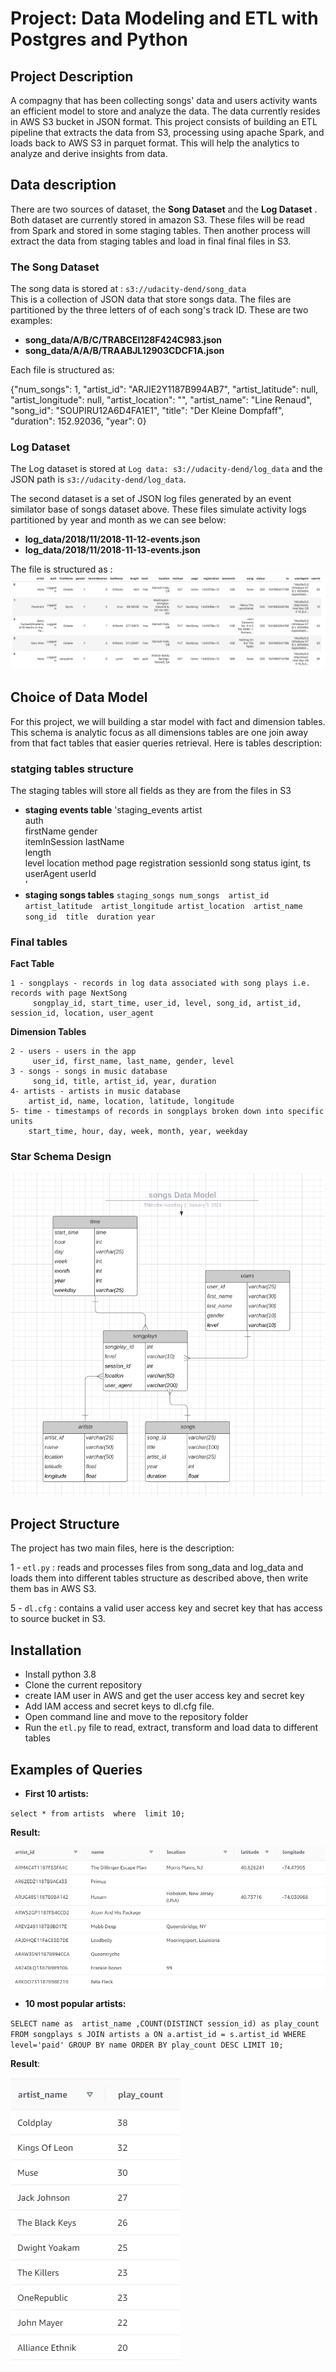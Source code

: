 # Project: Data Modeling and ETL with Postgres and Python
## Project Description

A compagny that has been collecting songs' data and users activity wants an efficient model to store and analyze the data. The data currently resides in AWS S3 bucket in JSON format.
This project consists of building an ETL pipeline that extracts the data from S3, processing using apache Spark, and loads back to AWS S3 in parquet format.
This will help the analytics to analyze and derive insights from data.

## Data description
There are two sources of dataset, the **Song Dataset** and the **Log Dataset** .  Both dataset are currently stored in amazon S3. These files will be read from Spark and stored in some staging tables. Then another process will extract the data from staging tables and load in final final files in S3.

### The Song Dataset
The song data is stored at : `s3://udacity-dend/song_data`  
This is a collection of JSON data that store songs data. The files are partitioned by the three letters of of each song's track ID. These are two examples:

 - **song_data/A/B/C/TRABCEI128F424C983.json**
 - **song_data/A/A/B/TRAABJL12903CDCF1A.json**
 
 Each file is structured as:
 
 {"num_songs": 1, "artist_id": "ARJIE2Y1187B994AB7", "artist_latitude": null, "artist_longitude": null, "artist_location": "", "artist_name": "Line Renaud", "song_id": "SOUPIRU12A6D4FA1E1", "title": "Der Kleine Dompfaff", "duration": 152.92036, "year": 0}

### Log Dataset

The Log dataset is stored at `Log data: s3://udacity-dend/log_data` and the JSON path is `s3://udacity-dend/log_data`.

The second dataset is a set of JSON log files generated by an event similator base of songs dataset above. These files simulate activity logs partitioned by year and month as we can see below:

- **log_data/2018/11/2018-11-12-events.json**
- **log_data/2018/11/2018-11-13-events.json**

The file is structured as :
![image](https://raw.githubusercontent.com/tmbothe/Data_Warehouse_Project/main/images/log-data.png)

## Choice of Data Model

For this project, we will building a star model with fact and dimension tables. This schema is analytic focus as all dimensions tables are one join away from that fact tables that easier queries retrieval. Here is tables description:

### statging tables structure
 The staging tables will store all fields as they are from the files in S3
 - **staging events table** 
 'staging_events
    artist    
    auth      
    firstName 
    gender    
    itemInSession 
    lastName  
    length    
    level 
    location
    method 
    page 
    registration 
    sessionId 
    song 
    status igint,
    ts  
    userAgent 
    userId  
 '
 - **staging songs tables**
 ` staging_songs
     num_songs 
     artist_id
     artist_latitude 
     artist_longitude
     artist_location 
     artist_name 
     song_id 
     title 
     duration
     year
     `
### Final tables

**Fact Table**

    1 - songplays - records in log data associated with song plays i.e. records with page NextSong
         songplay_id, start_time, user_id, level, song_id, artist_id, session_id, location, user_agent
         
**Dimension Tables**

    2 - users - users in the app
         user_id, first_name, last_name, gender, level 
    3 - songs - songs in music database
         song_id, title, artist_id, year, duration
    4- artists - artists in music database
        artist_id, name, location, latitude, longitude
    5- time - timestamps of records in songplays broken down into specific units
        start_time, hour, day, week, month, year, weekday
 ### Star Schema Design       
 ![image](https://raw.githubusercontent.com/tmbothe/Data_Warehouse_Project/main/images/datamodel.PNG)
 
 ## Project Structure
 
 The project has two main files, here is the description:
 
 1 - `etl.py` :  reads and processes files from song_data and log_data and loads them into different tables structure as described above, then write them bas in AWS S3.
 
 5 - `dl.cfg` : contains a valid user access key and secret key that has access to source bucket in S3.

## Installation 

- Install python 3.8
- Clone the current repository 
- create IAM user in AWS and get the user access key and secret key
- Add IAM access and secret keys to dl.cfg file.
- Open command line and move to the repository folder
- Run the `etl.py` file to read, extract, transform and load data to different tables

## Examples of Queries

- **First 10 artists:** 

 `select * from artists  where  limit 10;`

 **Result:**

  ![image](https://raw.githubusercontent.com/tmbothe/Data_Warehouse_Project/main/images/first10_artst.PNG)

- **10 most popular artists:**

`SELECT name as  artist_name ,COUNT(DISTINCT session_id) as play_count
 FROM songplays s
 JOIN artists a ON a.artist_id = s.artist_id
 WHERE level='paid'
 GROUP BY name
 ORDER BY play_count DESC
 LIMIT 10;
`

**Result**:

 ![image](https://raw.githubusercontent.com/tmbothe/Data_Warehouse_Project/main/images/mostpopular_artist.PNG)


 



